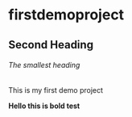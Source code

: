 # firstdemoproject

## Second Heading

###### The smallest heading

This is my first demo project

**Hello this is bold test**
